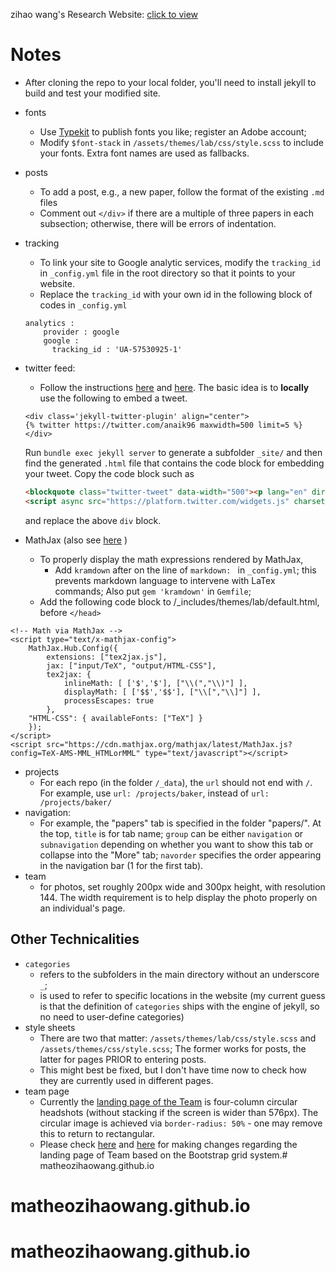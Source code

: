 zihao wang's Research Website: [click to view](http://zhenkewu.com)

# Notes

* After cloning the repo to your local folder, you'll need to install jekyll to build and test your modified site. 

* fonts
	- Use [Typekit](https://typekit.com/) to publish fonts you like; register an Adobe account;
	- Modify `$font-stack` in `/assets/themes/lab/css/style.scss` to include your fonts. Extra font names are used as fallbacks.
* posts
    - To add a post, e.g., a new paper, follow the format of the existing `.md` files
    - Comment out `</div>` if there are a multiple of three papers in each subsection; otherwise, there will be errors of indentation. 
* tracking
	- To link your site to Google analytic services, modify the `tracking_id` in `_config.yml` file in the root directory so that it points to your website. 
	- Replace the `tracking_id` with your own id in the following block of codes in `_config.yml`
    
    ```
    analytics :
        provider : google
   		google : 
      	  tracking_id : 'UA-57530925-1'
    ```
* twitter feed:
    - Follow the instructions [here](https://gist.github.com/abhisheknaik96/26ce79ac7a307eb836dcf02a52f87cf2) and [here](https://keitaito.com/blog/2017/01/20/embedding-tweets-in-github-pages.html). The basic idea is to **locally** use the following
    to embed a tweet.
    
    ```
    <div class='jekyll-twitter-plugin' align="center">
    {% twitter https://twitter.com/anaik96 maxwidth=500 limit=5 %}
    </div>
    ```

     Run `bundle exec jekyll server` to generate a subfolder `_site/` and then find the generated `.html` file that contains the code block for embedding your tweet. Copy the code block such as
    
    ```html
    <blockquote class="twitter-tweet" data-width="500"><p lang="en" dir="ltr">For our first ever <a href="https://twitter.com/hashtag/StudentSpotlight?src=hash&amp;ref_src=twsrc%5Etfw">#StudentSpotlight</a>, we&#39;re excited to feature Tim NeCamp who graduated in May and is an official <a href="https://twitter.com/hashtag/alum?src=hash&amp;ref_src=twsrc%5Etfw">#alum</a>! Tim’s interests lie in the areas of experimental design, causal inference, intensive longitudinal data, and....<br>Read More: <a href="https://t.co/NYfWov7wDk">https://t.co/NYfWov7wDk</a> <a href="https://t.co/S6D3sM2vo7">pic.twitter.com/S6D3sM2vo7</a></p>&mdash; Statistics (@UMichStatistics) <a href="https://twitter.com/UMichStatistics/status/1144334755506401283?ref_src=twsrc%5Etfw">June 27, 2019</a></blockquote>
    <script async src="https://platform.twitter.com/widgets.js" charset="utf-8"></script>
    ```

    and replace the above `div` block.

* MathJax (also see [here](http://www.idryman.org/blog/2012/03/10/writing-math-equations-on-octopress/) )
	- To properly display the math expressions rendered by MathJax, 
		+ Add `kramdown` after on the line of `markdown: ` in `_config.yml`; this prevents markdown language to intervene with LaTex commands; Also put `gem 'kramdown'` in `Gemfile`;
	- Add the following code block to /_includes/themes/lab/default.html, before `</head>`
	
>
    <!-- Math via MathJax -->
    <script type="text/x-mathjax-config">
        MathJax.Hub.Config({
            extensions: ["tex2jax.js"],
            jax: ["input/TeX", "output/HTML-CSS"],
            tex2jax: {
                inlineMath: [ ['$','$'], ["\\(","\\)"] ],
                displayMath: [ ['$$','$$'], ["\\[","\\]"] ],
                processEscapes: true
            },
        "HTML-CSS": { availableFonts: ["TeX"] }
        });
    </script>
    <script src="https://cdn.mathjax.org/mathjax/latest/MathJax.js?config=TeX-AMS-MML_HTMLorMML" type="text/javascript"></script>


* projects
    - For each repo (in the folder `/_data`), the `url` should not end with `/`. For example, use `url: /projects/baker`, instead of `url: /projects/baker/`
* navigation:
    - For example, the "papers" tab is specified in the folder "papers/". At the top, `title` is for tab name; `group` can be either `navigation` or `subnavigation` depending on whether you want to show this tab or collapse into the "More" tab; `navorder` specifies the order appearing in the navigation bar (1 for the first tab).
* team
    - for photos, set roughly 200px wide and 300px height, with resolution 144. The width requirement is to help display the photo properly on an individual's page.

 ## Other Technicalities
 * `categories`
    - refers to the subfolders in the main directory without an underscore `_`;
    - is used to refer to specific locations in the website (my current guess is that the definition of `categories` ships with the engine of jekyll, so no need to user-define categories)
* style sheets
    - There are two that matter: `/assets/themes/lab/css/style.scss` and `/assets/themes/css/style.scss`; The former works for posts, the latter for pages PRIOR to entering posts. 
    - This might best be fixed, but I don't have time now to check how they are currently used in different pages.
* team page
    - Currently the [landing page of the Team](https://github.com/zhenkewu/zhenkewu.github.io/blob/master/team/index.md) is four-column circular headshots (without stacking if the screen is wider than 576px). The circular image is achieved via `border-radius: 50%` - one may remove this to return to rectangular.
    - Please check [here](https://getbootstrap.com/docs/4.0/layout/grid/) and [here](https://www.w3schools.com/bootstrap/bootstrap_grid_examples.asp) for making changes regarding the landing page of Team based on the Bootstrap grid system.# matheozihaowang.github.io
# matheozihaowang.github.io
# matheozihaowang.github.io
